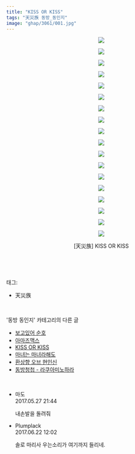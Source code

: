 ```yaml
---
title: "KISS OR KISS"
tags: "天災族 동방_동인지"
image: "ghap/3061/001.jpg"
---
```

<div class="article">
<p style="text-align: center; clear: none; float: none;"><img src="{{ site.nasurl }}/ghap/3061/001.jpg"/></p>
<p style="text-align: center; clear: none; float: none;"><img src="{{ site.nasurl }}/ghap/3061/002.jpg"/></p>
<p style="text-align: center; clear: none; float: none;"><img src="{{ site.nasurl }}/ghap/3061/003.jpg"/></p>
<p style="text-align: center; clear: none; float: none;"><img src="{{ site.nasurl }}/ghap/3061/004.jpg"/></p>
<p style="text-align: center; clear: none; float: none;"><img src="{{ site.nasurl }}/ghap/3061/005.jpg"/></p>
<p style="text-align: center; clear: none; float: none;"><img src="{{ site.nasurl }}/ghap/3061/006.jpg"/></p>
<p style="text-align: center; clear: none; float: none;"><img src="{{ site.nasurl }}/ghap/3061/007.jpg"/></p>
<p style="text-align: center; clear: none; float: none;"><img src="{{ site.nasurl }}/ghap/3061/008.jpg"/></p>
<p style="text-align: center; clear: none; float: none;"><img src="{{ site.nasurl }}/ghap/3061/009.jpg"/></p>
<p style="text-align: center; clear: none; float: none;"><img src="{{ site.nasurl }}/ghap/3061/010.jpg"/></p>
<p style="text-align: center; clear: none; float: none;"><img src="{{ site.nasurl }}/ghap/3061/011.jpg"/></p>
<p style="text-align: center; clear: none; float: none;"><img src="{{ site.nasurl }}/ghap/3061/012.jpg"/></p>
<p style="text-align: center; clear: none; float: none;"><img src="{{ site.nasurl }}/ghap/3061/013.jpg"/></p>
<p style="text-align: center; clear: none; float: none;"><img src="{{ site.nasurl }}/ghap/3061/014.jpg"/></p>
<p style="text-align: center; clear: none; float: none;"><img src="{{ site.nasurl }}/ghap/3061/015.jpg"/></p>
<p style="text-align: center; clear: none; float: none;"><img src="{{ site.nasurl }}/ghap/3061/016.jpg"/></p>
<p style="text-align: center; clear: none; float: none;"><img src="{{ site.nasurl }}/ghap/3061/017.jpg"/></p>
<p style="text-align: center; clear: none; float: none;"><img src="{{ site.nasurl }}/ghap/3061/018.jpg"/></p>
<p style="text-align: center; clear: none; float: none;">[天災族] KISS OR KISS</p>
<p><br/></p>
</div><br/>
<div class="tagTrail">
<p>태그: </p>
<ul>
<li>天災族</li>
</ul>
</div><br/>
<div class="another">
<p>'동방 동인지' 카테고리의 다른 글</p>
<ul>
<li><a href="/2017-01-05-ghap_3063">보고있어 순호</a></li>
<li><a href="/2017-01-05-ghap_3062">아마즈맥스</a></li>
<li><a href="/2017-01-05-ghap_3061">KISS OR KISS</a></li>
<li><a href="/2017-01-04-ghap_3058">마녀는 마녀라해도</a></li>
<li><a href="/2017-01-04-ghap_3057">환상향 오브 현인신</a></li>
<li><a href="/2017-01-03-ghap_3055">동방청첩 - 라쿠아미노하라</a></li>
</ul>
</div><br/>
<div class="cb_module cb_fluid">
<div class="cb_wrt cb_profile">
<div class="comment">
<ul>
<li class="cb_thumb_off" id="comment14999608">
<div class="cb_comment_area">
<div class="cb_info_area">
<div class="cb_section">
<span class="cb_nick_name">마도</span>
</div>
<div class="cb_section">
<span class="cb_date">2017.05.27 21:44 </span>
</div>
</div>
<div class="cb_dsc_comment">
<p class="cb_dsc">
											내손발을 돌려줘
										</p>
</div>
</div></li>
<li class="cb_thumb_off" id="comment15019486">
<div class="cb_comment_area">
<div class="cb_info_area">
<div class="cb_section">
<span class="cb_nick_name">Plumplack</span>
</div>
<div class="cb_section">
<span class="cb_date">2017.06.22 12:02 </span>
</div>
</div>
<div class="cb_dsc_comment">
<p class="cb_dsc">
											솔로 마리사 우는소리가 여기까지 들리네.
										</p>
</div>
</div></li>
</ul>
</div>
</div><!-- commentList close -->
</div><br/>
